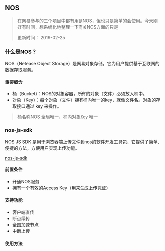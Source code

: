 ## NOS
> 在网易参与的三个项目中都有用到NOS，但也只是简单的会使用。今天刚好有时间，想系统化地整理一下有关NOS方面的只是
> 
> 更新时间： 2019-02-25

### 什么是NOS？
NOS（Netease Object Storage）是网易对象存储，它为用户提供基于互联网的数据存取服务。

#### 重要概念
 - 桶（Bucket）：NOS的对象容器，所有的对象（文件）必须放入桶中。
 - 对象（Key）：每个对象（文件）拥有桶内唯一的key，就像文件名。对象的存取接口通过 key 来操作。
> 桶名称NOS 全局唯一，桶内对象Key 唯一

### nos-js-sdk
NOS JS SDK 是用于浏览器端上传文件到nos的软件开发工具包，它提供了简单、便捷的方法，方便用户实现上传功能。

[nos-js-sdk](https://github.com/NetEase-Object-Storage/nos-javascript-sdk)

#### 前置条件
 - 开通NOS服务
 - 拥有一个有效的Access Key（用来生成上传凭证）

#### 支持功能
 - 客户端直传
 - 断点续传
 - 全国加速节点
 - 中断上传

#### 使用方法
